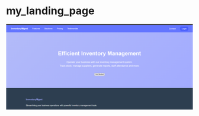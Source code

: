 # my_landing_page
![image alt](https://github.com/Navadeep-1817/my_landing_page/blob/89b5320fb646f4428e74ecf6a8f3313500ddf5f9/landing.png)
